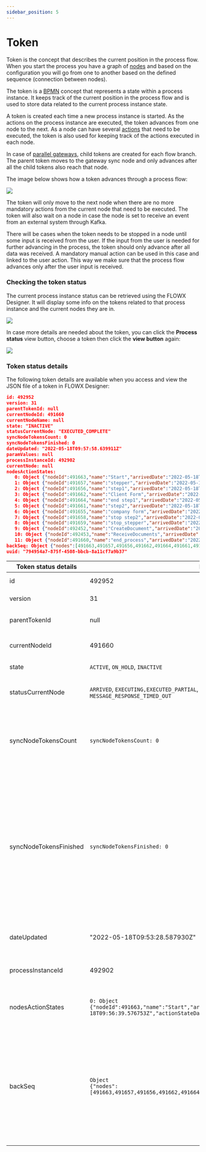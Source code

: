 ```yaml
---
sidebar_position: 5
---
```

# Token

Token is the concept that describes the current position in the process flow. When you start the process you have a graph of [nodes](./node/node.md) and based on the configuration you will go from one to another based on the defined sequence (connection between nodes).

The token is a [BPMN](../platform-overview/frameworks-and-standards/business-process-industry-standards/intro-to-bpmn/intro-to-bpmn.md) concept that represents a state within a process instance. It keeps track of the current position in the process flow and is used to store data related to the current process instance state.

A token is created each time a new process instance is started. As the actions on the process instance are executed, the token advances from one node to the next. As a node can have several [actions](actions.md) that need to be executed, the token is also used for keeping track of the actions executed in each node.

In case of [parallel gateways](./node/parallel-gateway.md), child tokens are created for each flow branch. The parent token moves to the gateway sync node and only advances after all the child tokens also reach that node.

The image below shows how a token advances through a process flow:

![](https://s3.eu-west-1.amazonaws.com/docx.flowx.ai/building-blocks/image%20%28140%29%20%281%29%20%281%29%20%281%29%20%281%29%20%281%29.png)

The token will only move to the next node when there are no more mandatory actions from the current node that need to be executed. The token will also wait on a node in case the node is set to receive an event from an external system through Kafka.

There will be cases when the token needs to be stopped in a node until some input is received from the user. If the input from the user is needed for further advancing in the process, the token should only advance after all data was received. A mandatory manual action can be used in this case and linked to the user action. This way we make sure that the process flow advances only after the user input is received.

### Checking the token status

The current process instance status can be retrieved using the FLOWX Designer. It will display some info on the tokens related to that process instance and the current nodes they are in.&#x20;

![](https://s3.eu-west-1.amazonaws.com/docx.flowx.ai/building-blocks/check_token_status.png)

In case more details are needed about the token, you can click the **Process status** view button, choose a token then click the **view button** again:

![](https://s3.eu-west-1.amazonaws.com/docx.flowx.ai/building-blocks/token_view_button.gif)

### Token status details

The following token details are available when you access and view the JSON file of a token in FLOWX Designer:

```json
id: 492952
version: 31
parentTokenId: null
currentNodeId: 491660
currentNodeName: null
state: "INACTIVE"
statusCurrentNode: "EXECUTED_COMPLETE"
syncNodeTokensCount: 0
syncNodeTokensFinished: 0
dateUpdated: "2022-05-18T09:57:58.639911Z"
paramValues: null
processInstanceId: 492902
currentNode: null
nodesActionStates:
   0: Object {"nodeId":491663,"name":"Start","arrivedDate":"2022-05-18T09:56:39.576753Z","actionStateData":null}
   1: Object {"nodeId":491657,"name":"stepper","arrivedDate":"2022-05-18T09:56:40.728676Z","actionStateData":null}
   2: Object {"nodeId":491656,"name":"step1","arrivedDate":"2022-05-18T09:56:41.053054Z","actionStateData":null}
   3: Object {"nodeId":491662,"name":"Client Form","arrivedDate":"2022-05-18T09:56:41.334506Z","actionStateData":{"492053":{"name":"saveClient","state":"COMPLETED","lastExecutedDate":"2022-05-18T09:57:22.648152Z"}}}
   4: Object {"nodeId":491664,"name":"end step1","arrivedDate":"2022-05-18T09:57:23.178718Z","actionStateData":null}
   5: Object {"nodeId":491661,"name":"step2","arrivedDate":"2022-05-18T09:57:23.375835Z","actionStateData":null}
   6: Object {"nodeId":491655,"name":"company form","arrivedDate":"2022-05-18T09:57:23.614491Z","actionStateData":{"492052":{"name":"SaveCompany","state":"COMPLETED","lastExecutedDate":"2022-05-18T09:57:56.671106Z"}}}
   7: Object {"nodeId":491658,"name":"stop step2","arrivedDate":"2022-05-18T09:57:57.032522Z","actionStateData":null}
   8: Object {"nodeId":491659,"name":"stop_stepper","arrivedDate":"2022-05-18T09:57:57.317008Z","actionStateData":null}
   9: Object {"nodeId":492452,"name":"CreateDocument","arrivedDate":"2022-05-18T09:57:57.724493Z","actionStateData":{"492102":{"name":"sendInformation","state":"COMPLETED","lastExecutedDate":"2022-05-18T09:57:57.764628Z"}}}
   10: Object {"nodeId":492453,"name":"ReceiveDocuments","arrivedDate":"2022-05-18T09:57:58.085271Z","actionStateData":null}
   11: Object {"nodeId":491660,"name":"end_process","arrivedDate":"2022-05-18T09:57:58.639921Z","actionStateData":null}
backSeq: Object {"nodes":[491663,491657,491656,491662,491664,491661,491655,491658,491659,492452,492453,491660]}
uuid: "794954a7-875f-4508-bbcb-8a11cf7a9b37"
```



| Token status details   | Examples/values                                                                                                                          | Definition                                                                                                                                                                                                                   |
| ---------------------- | ---------------------------------------------------------------------------------------------------------------------------------------- | ---------------------------------------------------------------------------------------------------------------------------------------------------------------------------------------------------------------------------- |
| id                     | 492952                                                                                                                                   | id of the token                                                                                                                                                                                                              |
| version                | 31                                                                                                                                       | version of the token                                                                                                                                                                                                         |
| parentTokenId          | null                                                                                                                                     | id of the parent token                                                                                                                                                                                                       |
| currentNodeId          | 491660                                                                                                                                   | id of the current node                                                                                                                                                                                                       |
| state                  | `ACTIVE`, `ON_HOLD`, `INACTIVE`                                                                                                          | state of the token                                                                                                                                                                                                           |
| statusCurrentNode      | `ARRIVED`, `EXECUTING,EXECUTED_PARTIAL`, `EXECUTED_COMPLETE`,`WAITING_MESSAGE`, `MESSAGE RECEIVED`, `MESSAGE_RESPONSE_TIMED_OUT`         | status of the current node                                                                                                                                                                                                   |
| syncNodeTokensCount    | `syncNodeTokensCount: 0`                                                                                                                 | number of tokens that are created when reaching a [parallel gateway](./node/parallel-gateway.md)                                                                                                                   |
| syncNodeTokensFinished | `syncNodeTokensFinished: 0`                                                                                                              | how many tokens were executed in the parallel path, it is important to keep in mind that the close Parallel node, will wait for all branches to finish before moving to next node                                            |
| dateUpdated            | "2022-05-18T09:53:28.587930Z"                                                                                                            | date when the token was updated                                                                                                                                                                                              |
| processInstanceId      | 492902                                                                                                                                   | the id of the process instance                                                                                                                                                                                               |
| nodesActionStates      | <p><code>0: Object {"nodeId":491663,"name":"Start","arrivedDate":"2022-05-18T09:56:39.576753Z","actionStateData":null}</code></p><p></p> | actions that were added and executed on a node                                                                                                                                                                               |
| backSeq                | <pre><code>Object {"nodes":[491663,491657,491656,491662,491664,491661,491655,491658,491659,492452,492453,491660]}</code></pre>           | used for back in steps, it holds the node sequence until it reaches one node that could perform a back in and [move the token backwards](../flowx-designer/managing-a-process-flow/moving-a-token-backwards-in-a-process.md) |